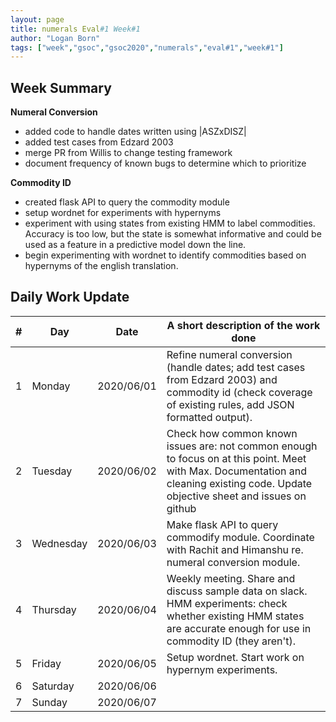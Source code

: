 ```yaml
---
layout: page
title: numerals Eval#1 Week#1
author: "Logan Born"
tags: ["week","gsoc","gsoc2020","numerals","eval#1","week#1"]
---
```


## Week Summary

**Numeral Conversion**
- added code to handle dates written using \|ASZxDISZ\|
- added test cases from Edzard 2003
- merge PR from Willis to change testing framework
- document frequency of known bugs to determine which to prioritize

**Commodity ID**
- created flask API to query the commodity module
- setup wordnet for experiments with hypernyms
- experiment with using states from existing HMM to label commodities. Accuracy is too low, but the state is somewhat informative and could be used as a feature in a predictive model down the line.
- begin experimenting with wordnet to identify commodities based on hypernyms of the english translation.


## Daily Work Update

|\#|Day|Date|A short description of the work done|  
|---	|---	|---	|---	|  
|1   	| Monday 	|   2020/06/01	| Refine numeral conversion (handle dates; add test cases from Edzard 2003) and commodity id (check coverage of existing rules, add JSON formatted output).  	|  
|2   	| Tuesday  	|   2020/06/02	| Check how common known issues are: not common enough to focus on at this point. Meet with Max. Documentation and cleaning existing code. Update objective sheet and issues on github  	|  
|3   	| Wednesday  	|  2020/06/03 	| Make flask API to query commodify module. Coordinate with Rachit and Himanshu re. numeral conversion module.   	|  
|4   	| Thursday  	|   2020/06/04	| Weekly meeting. Share and discuss sample data on slack. HMM experiments: check whether existing HMM states are accurate enough for use in commodity ID (they aren't). 	|  
|5   	| Friday  	|   2020/06/05	| Setup wordnet. Start work on hypernym experiments. 	|  
|6   	| Saturday  	|   2020/06/06	|   	|  
|7   	| Sunday  	|   2020/06/07	|   	|  
